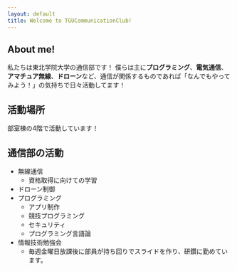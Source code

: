 ```yaml
---
layout: default
title: Welcome to TGUCommunicationClub!
---
```

## About me!
私たちは東北学院大学の通信部です！
僕らは主に**プログラミング**、**電気通信**、**アマチュア無線**、**ドローン**など、通信が関係するものであれば「なんでもやってみよう！」の気持ちで日々活動してます！

## 活動場所
部室棟の4階で活動しています！

## 通信部の活動
- 無線通信
  - 資格取得に向けての学習
- ドローン制御
- プログラミング
  - アプリ制作
  - 競技プログラミング
  - セキュリティ
  - プログラミング言語論
- 情報技術勉強会
  - 毎週金曜日放課後に部員が持ち回りでスライドを作り、研鑽に勤めています。
